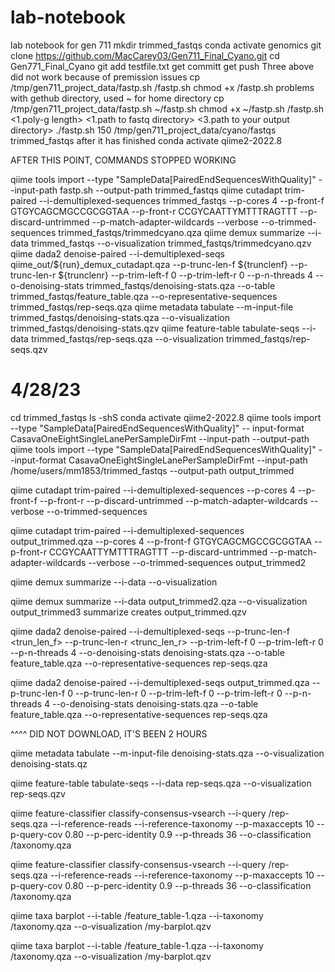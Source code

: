 # lab-notebook
lab notebook for gen 711
mkdir trimmed_fastqs
conda activate genomics
git clone https://github.com/MacCarey03/Gen711_Final_Cyano.git
cd Gen771_Final_Cyano
git add testfile.txt
get committ
get push
Three above did not work because of premission issues
cp /tmp/gen711_project_data/fastp.sh <path to github directory>/fastp.sh
chmod +x <path to github directory>/fastp.sh
problems with gethub directory, used ~ for home directory
cp /tmp/gen711_project_data/fastp.sh ~/fastp.sh
chmod +x ~/fastp.sh
<path to github directory>/fastp.sh <1.poly-g length> <1.path to fastq directory>  <3.path to your output directory>
./fastp.sh 150 /tmp/gen711_project_data/cyano/fastqs trimmed_fastqs
after it has finished
conda activate qiime2-2022.8 

AFTER THIS POINT, COMMANDS STOPPED WORKING

qiime tools import --type "SampleData[PairedEndSequencesWithQuality]" --input-path fastp.sh  --output-path trimmed_fastqs
qiime cutadapt trim-paired --i-demultiplexed-sequences trimmed_fastqs --p-cores 4 --p-front-f GTGYCAGCMGCCGCGGTAA --p-front-r CCGYCAATTYMTTTRAGTTT --p-discard-untrimmed --p-match-adapter-wildcards --verbose --o-trimmed-sequences trimmed_fastqs/trimmedcyano.qza
qiime demux summarize --i-data trimmed_fastqs --o-visualization trimmed_fastqs/trimmedcyano.qzv
qiime dada2 denoise-paired --i-demultiplexed-seqs qiime_out/${run}_demux_cutadapt.qza --p-trunc-len-f ${trunclenf} --p-trunc-len-r ${trunclenr} --p-trim-left-f 0 --p-trim-left-r 0 --p-n-threads 4 --o-denoising-stats trimmed_fastqs/denoising-stats.qza --o-table trimmed_fastqs/feature_table.qza --o-representative-sequences trimmed_fastqs/rep-seqs.qza
qiime metadata tabulate --m-input-file trimmed_fastqs/denoising-stats.qza --o-visualization trimmed_fastqs/denoising-stats.qzv 
qiime feature-table tabulate-seqs --i-data trimmed_fastqs/rep-seqs.qza --o-visualization trimmed_fastqs/rep-seqs.qzv

# 4/28/23
cd trimmed_fastqs
ls -shS
conda activate qiime2-2022.8
qiime tools import --type "SampleData[PairedEndSequencesWithQuality]" --
input-format CasavaOneEightSingleLanePerSampleDirFmt --input-path <output
directory from fastp> --output-path <output file name>
qiime tools import --type "SampleData[PairedEndSequencesWithQuality]" --input-format CasavaOneEightSingleLanePerSampleDirFmt --input-path /home/users/mm1853/trimmed_fastqs --output-path output_trimmed

qiime cutadapt trim-paired --i-demultiplexed-sequences <output file from qiime tools import> --p-cores 4 --p-front-f <forward primer> --p-front-r <reverse primer> --p-discard-untrimmed --p-match-adapter-wildcards --verbose --o-trimmed-sequences <output file name>

qiime cutadapt trim-paired --i-demultiplexed-sequences output_trimmed.qza --p-cores 4 --p-front-f GTGYCAGCMGCCGCGGTAA --p-front-r CCGYCAATTYMTTTRAGTTT --p-discard-untrimmed --p-match-adapter-wildcards --verbose --o-trimmed-sequences output_trimmed2

qiime demux summarize --i-data <output file from cutadapt> --o-visualization <output file name>

qiime demux summarize --i-data output_trimmed2.qza --o-visualization output_trimmed3
summarize creates output_trimmed.qzv

qiime dada2 denoise-paired --i-demultiplexed-seqs <output file from cutadapt> --p-trunc-len-f <trun_len_f> --p-trunc-len-r <trunc_len_r> --p-trim-left-f 0 --p-trim-left-r 0 --p-n-threads 4 --o-denoising-stats denoising-stats.qza --o-table feature_table.qza --o-representative-sequences rep-seqs.qza

qiime dada2 denoise-paired --i-demultiplexed-seqs output_trimmed.qza --p-trunc-len-f 0 --p-trunc-len-r 0 --p-trim-left-f 0 --p-trim-left-r 0 --p-n-threads 4 --o-denoising-stats denoising-stats.qza --o-table feature_table.qza --o-representative-sequences rep-seqs.qza

^^^^ DID NOT DOWNLOAD, IT'S BEEN 2 HOURS

qiime metadata tabulate --m-input-file denoising-stats.qza --o-visualization denoising-stats.qz

qiime feature-table tabulate-seqs --i-data rep-seqs.qza --o-visualization rep-seqs.qzv

qiime feature-classifier classify-consensus-vsearch --i-query <output path>/rep-seqs.qza --i-reference-reads <refreads> --i-reference-taxonomy  <reftax> --p-maxaccepts 10 --p-query-cov 0.80 --p-perc-identity 0.9 --p-threads 36 --o-classification <output path>/taxonomy.qza

qiime feature-classifier classify-consensus-vsearch --i-query <output path>/rep-seqs.qza --i-reference-reads <refreads> --i-reference-taxonomy  <reftax> --p-maxaccepts 10 --p-query-cov 0.80 --p-perc-identity 0.9 --p-threads 36 --o-classification <output path>/taxonomy.qza 

qiime taxa barplot --i-table <output path>/feature_table-1.qza --i-taxonomy <output path>/taxonomy.qza --o-visualization <output path>/my-barplot.qzv

qiime taxa barplot --i-table <output path>/feature_table-1.qza --i-taxonomy <output path>/taxonomy.qza --o-visualization <output path>/my-barplot.qzv
